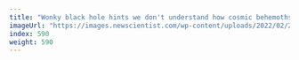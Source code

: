 ```yaml
---
title: "Wonky black hole hints we don't understand how cosmic behemoths work"
imageUrl: "https://images.newscientist.com/wp-content/uploads/2022/02/24144722/SEI_89850752.jpg?width=600"
index: 590
weight: 590
---
```

